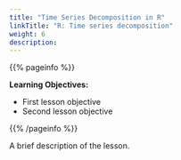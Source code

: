 ```yaml
---
title: "Time Series Decomposition in R"
linkTitle: "R: Time series decomposition"
weight: 6
description:
---
```


{{% pageinfo %}}

**Learning Objectives:**
* First lesson objective
* Second lesson objective

{{% /pageinfo %}}

A brief description of the lesson.
